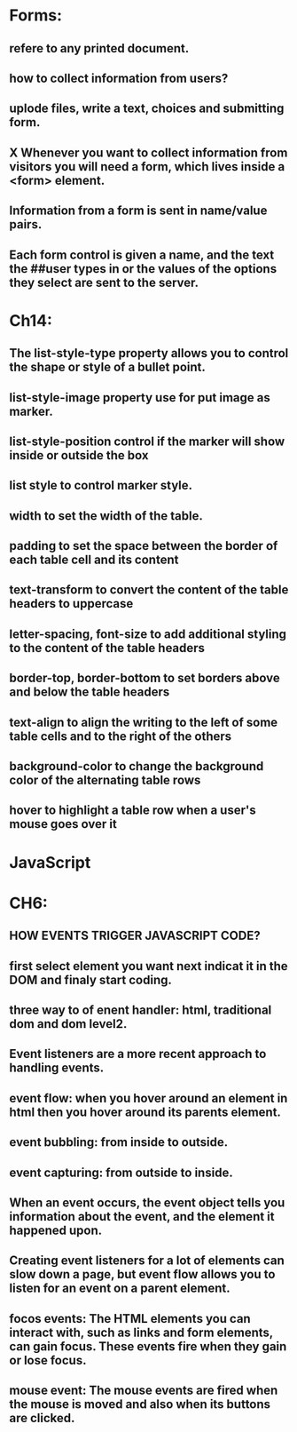 # Forms:
## refere to any printed document.
## how to collect information from users?
## uplode files, write a text, choices and submitting form.
## X Whenever you want to collect information from visitors you will need a form, which lives inside a \<form> element.
## Information from a form is sent in name/value pairs.
## Each form control is given a name, and the text the ##user types in or the values of the options they select are sent to the server.
# Ch14:
## The list-style-type property allows you to control the shape or style of a bullet point.
## list-style-image property use for put image as marker.
## list-style-position control if the marker will show inside or outside the box
## list style to control marker style.
## width to set the width of the table.
## padding to set the space between the border of each table cell and its content
## text-transform to convert the content of the table headers to uppercase
## letter-spacing, font-size to add additional styling to the content of the table headers
## border-top, border-bottom to set borders above and below the table headers
## text-align to align the writing to the left of some table cells and to the right of the others
## background-color to change the background color of the alternating table rows
## hover to highlight a table row when a user's mouse goes over it
# JavaScript 
# CH6:
## HOW EVENTS TRIGGER JAVASCRIPT CODE?
## first select element you want next indicat it in the DOM and finaly start coding.
## three way to of enent handler: html, traditional dom and dom level2.
## Event listeners are a more recent approach to handling events. 
## event flow: when you hover around an element in html then you hover around its parents element.
## event bubbling: from inside to outside.
## event capturing: from outside to inside. 
## When an event occurs, the event object tells you information about the event, and the element it happened upon.
## Creating event listeners for a lot of elements can slow down a page, but event flow allows you to listen for an event on a parent element. 
## focos events: The HTML elements you can interact with, such as links and form elements, can gain focus. These events fire when they gain or lose focus. 
## mouse event: The mouse events are fired when the mouse is moved and also when its buttons are clicked. 
## 